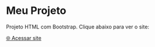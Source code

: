# Meu Projeto

Projeto HTML com Bootstrap. Clique abaixo para ver o site:

[🌐 Acessar site](https://luisodr.github.io/meupwa/)
